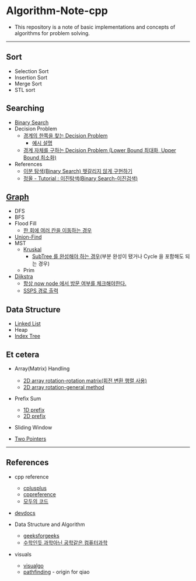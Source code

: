 # Algorithm-Note-cpp

- This repository is a note of basic implementations and concepts of algorithms for problem solving.

---

## Sort

- Selection Sort
- Insertion Sort
- Merge Sort
- STL sort

## Searching

- [Binary Search](https://github.com/Jin959/Algorithm-Note-cpp/blob/main/Searching/binary_search.cpp)
- Decision Problem
  - [경계의 한쪽을 찾는 Decision Problem](https://github.com/Jin959/Algorithm-Note-cpp/blob/main/Searching/decision_problem.cpp)
    - [예시 설명](https://github.com/Jin959/Algorithm-Note-cpp/blob/main/Searching/binary_search-decision_problem.cpp)
  - [경계 자체를 구하는 Decision Problem (Lower Bound 최대화, Upper Bound 최소화)](https://github.com/Jin959/Algorithm-Note-cpp/blob/main/Searching/decision_problem-lb_max_ub_min.cpp)
- References
  - [이분 탐색(Binary Search) 헷갈리지 않게 구현하기](https://www.acmicpc.net/blog/view/109)
  - [정올 - Tutorial : 이진탐색(Binary Search-이진검색)](http://www.jungol.co.kr/bbs/board.php?bo_table=pbank&wr_id=2857&sca=3010)

## [Graph](https://github.com/Jin959/Algorithm-Note-cpp/blob/main/Graph/)

- DFS
- BFS
- Flood Fill
  - [한 회에 여러 칸을 이동하는 경우](https://github.com/Jin959/Algorithm-Note-cpp/blob/main/Graph/flood-fill-multiple-moving-at-a-time.cpp#L67-L75)
- [Union-Find](https://github.com/Jin959/Algorithm-Note-cpp/blob/main/Graph/union_find.cpp)
- MST
  - [Kruskal](https://github.com/Jin959/Algorithm-Note-cpp/blob/main/Graph/mst-kruskal.cpp)
    - [SubTree 를 완성해야 하는 경우](https://github.com/Jin959/Algorithm-Note-cpp/blob/main/Graph/mst-kruskal-subtree.cpp)(부분 완성이 됐거나 Cycle 을 포함해도 되는 경우)
  - Prim
- [Dijkstra](https://github.com/Jin959/Algorithm-Note-cpp/blob/main/Graph/dijkstra.cpp)
  - [항상 now node 에서 방문 여부를 체크해야한다.](https://github.com/Jin959/Algorithm-Note-cpp/blob/main/Graph/dijkstra.cpp#L69C1-L71C27)
  - [SSPS 경로 출력](https://github.com/Jin959/Algorithm-Note-cpp/blob/main/Graph/dijkstra-path.cpp#LL39C1-L54C1)

## Data Structure

- [Linked List](https://github.com/Jin959/Algorithm-Note-cpp/blob/main/Data_Structure/linked_list.cpp)
- Heap
- [Index Tree](https://github.com/Jin959/Algorithm-Note-cpp/blob/main/Data_Structure/idx_tree.cpp)

## Et cetera

- Array(Matrix) Handling

  - [2D array rotation-rotation matrix(회전 변환 행렬 사용)](<https://github.com/Jin959/Algorithm-Note-cpp/blob/main/Matrix(Array)_Handling/2d_array_rotation-rotation_matrix.cpp>)
  - [2D array rotation-general method](<https://github.com/Jin959/Algorithm-Note-cpp/blob/main/Matrix(Array)_Handling/2d_array_rotation-general_method.cpp>)

- Prefix Sum

  - [1D prefix](https://github.com/Jin959/Algorithm-Note-cpp/blob/main/Etc/prefix-1d.cpp)
  - [2D prefix](https://github.com/Jin959/Algorithm-Note-cpp/blob/main/Etc/prefix-2d.cpp)

- Sliding Window

- [Two Pointers](https://github.com/Jin959/Algorithm-Note-cpp/blob/main/Etc/2pointers.cpp)

---

## References

- cpp reference
  - [cplusplus](https://cplusplus.com/reference/)
  - [cppreference](https://en.cppreference.com/w/)
  - [모두의 코드](https://modoocode.com/135)
- [devdocs](https://devdocs.io/)

- Data Structure and Algorithm

  - [geeksforgeeks](https://www.geeksforgeeks.org/)
  - [수학인듯 과학아닌 공학같은 컴퓨터과학](https://librewiki.net/wiki/시리즈:수학인듯_과학아닌_공학같은_컴퓨터과학/알고리즘_기초)

- visuals
  - [visualgo](https://visualgo.net/en)
  - [pathfinding](https://qiao.github.io/PathFinding.js/visual/) - origin for qiao
